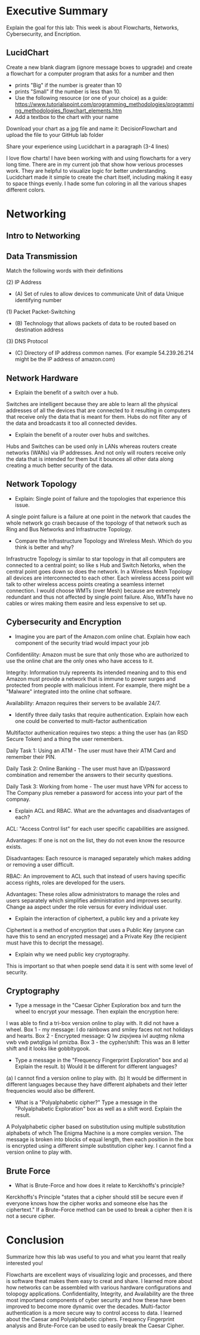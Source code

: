 # Executive Summary

Explain the goal for this lab: This week is about Flowcharts, Networks, Cybersecurity, and Encription.

## LucidChart

Create a new blank diagram (ignore message boxes to upgrade) and create a flowchart for a computer program that asks for a number and then

* prints "Big" if the number is greater than 10
* prints "Small" if the number is less than 10. 
* Use the following resource (or one of your choice) as a guide: 
https://www.tutorialspoint.com/programming_methodologies/programming_methodologies_flowchart_elements.htm 
* Add a textbox to the chart with your name

Download your chart as a jpg file and name it: DecisionFlowchart and upload the file to your GitHub lab folder

Share your experience using Lucidchart in a paragraph (3-4 lines)

I love flow charts! I have been working with and using flowcharts for a very long time. There are in my current job that show how verious processes work. They are helpful to visualize logic for better understanding. Lucidchart made it simple to create the chart itself, including making it easy to space things evenly. I hade some fun coloring in all the various shapes different colors.

# Networking
## Intro to Networking

## Data Transmission

Match the following words with their definitions 
 
(2) IP Address
* (A) Set of rules to allow devices to communicate Unit of data Unique identifying number 

(1) Packet Packet-Switching 
* (B) Technology that allows packets of data to be routed based on destination address 

(3) DNS Protocol
* (C) Directory of IP address common names. (For example 54.239.26.214 might be the IP address of amazon.com)

## Network Hardware

* Explain the benefit of a switch over a hub.

Switches are intelligent because they are able to learn all the physical addresses of all the devices that are connected to it resulting in computers that receive only the data that is meant for them. Hubs do not filter any of the data and broadcasts it too all connected devides.

* Explain the benefit of a router over hubs and switches.

Hubs and Switches can be used only in LANs whereas routers create networks (WANs) via IP addresses. And not only will routers receive only the data that is intended for them but it bounces all other data along creating a much better security of the data.

## Network Topology

* Explain: Single point of failure and the topologies that experience this issue.

A single point failure is a failure at one point in the network that caudes the whole network go crash because of the topology of that network such as Ring and Bus Networks and Infrastructre Topology.

* Compare the Infrastructure Topology and Wireless Mesh. Which do you think is better and why?

Infrastructre Topology is similar to star topology in that all computers are connected to a central point; so like s Hub and Switch Netorks, when the central point goes down so does the network. In a Wireless Mesh Topology all devices are interconnected to each other. Each wireless access point will talk to other wireless access points creating a seamless internet connection. I would choose WMTs (over Mesh) because are extremely redundant and thus not affected by single point failure. Also, WMTs have no cables or wires making them easire and less expensive to set up.


## Cybersecurity and Encryption

* Imagine you are part of the Amazon.com online chat. Explain how each component of the security triad would impact your job

Confidentility: Amazon must be sure that only those who are authorized to use the online chat are the only ones who have access to it.

Integrity: Information truly repreents its intended meaning and to this end Amazon must provide a network that is immune to power surges and protected from people with malicious intent. For example, there might be a "Malware" integrated into the online chat software.

Availability: Amazon requires their servers to be available 24/7.

* Identify three daily tasks that require authentication. Explain how each one could be converted to multi-factor authentication

Multifactor authenication requires two steps: a thing the user has (an RSD Secure Token) and a thing the user remembers.

Daily Task 1: Using an ATM - The user must have their ATM Card and remember their PIN. 

Daily Task 2: Online Banking - The user must have an ID/password combination and remember the answers to their security questions.

Daily Task 3: Working from home - The user must have VPN for access to The Company plus remeber a password for access into your part of the compnay.

* Explain ACL and RBAC. What are the advantages and disadvantages of each?

ACL: "Access Control list" for each user specific capabilities are assigned.

Advantages: If one is not on the list, they do not even know the resource exists.

Disadvantages: Each resource is managed separately which makes adding or removing a user difficult.

RBAC: An improvement to ACL such that instead of users having specific access rights, roles are developed for the users. 

Advantages: These roles allow administrators to manage the roles and users separately which simplifies administration and improves security. Change aa aspect under the role versus for every individual user. 


* Explain the interaction of ciphertext, a public key and a private key

Ciphertext is a method of encryption that uses a Public Key (anyone can have this to send an encrypted message) and a Private Key (the recipient must have this to decript the message).

* Explain why we need public key cryptography.

This is important so that when poeple send data it is sent with some level of security.

## Cryptography
* Type a message in the "Caesar Cipher Exploration box and turn the wheel to encrypt your message. Then explain the encryption here:

I was able to find a tri-box version online to play with. It did not have a wheel. Box 1 - my message: I do rainbows and smiley faces not not holidays and hearts. Box 2 - Encrypted message: Q lw ziqvjwea ivl auqtmg nikma vwb vwb pwtqliga ivl pmizba. Box 3 - the cypher/shift: This was an 8 letter shift and it looks like gobbltygook.

* Type a message in the "Frequency Fingerprint Exploration" box and a) Explain the result. b) Would it be different for different languages?

(a) I cannot find a version online to play with. (b) It would be differment in different languages because they have different alphabets and their letter frequencies would also be different.

* What is a "Polyalphabetic cipher?" Type a message in the "Polyalphabetic Exploration" box as well as a shift word. Explain the result.

A Polyalphabetic cipher based on substitution using multiple substitution alphabets of whch The Enigma Machine is a more complex version. The message is broken into blocks of equal length, then each position in the box is encrypted using a different simple substitution cipher key. I cannot find a version online to play with.

## Brute Force
* What is Brute-Force and how does it relate to Kerckhoffs's principle?

Kerckhoffs's Principle "states that a cipher should still be secure even if everyone knows how the cipher works and someone else has the ciphertext." If a Brute-Force method can be used to break a cipher then it is not a secure cipher.

# Conclusion
Summarize how this lab was useful to you and what you learnt that really interested you!

Flowcharts are excellent ways of visualizing logic and processes, and there is software theat makes them easy to creat and share. I learned more about how networks can be assembled with various hardware configurations and tolopogy applications. Confidentiality, Integrity, and Availability are the three most importand components of cyber security and how these have been improved to become more dynamic over the decades. Multi-factor authentication is a more secure way to control access to data. I learned about the Caesar and Polyalphabetic ciphers. Frequency Fingerprint analysis and Brute-Force can be used to easily break the Caesar Cipher.
